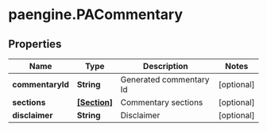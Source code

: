 # paengine.PACommentary

## Properties

Name | Type | Description | Notes
------------ | ------------- | ------------- | -------------
**commentaryId** | **String** | Generated commentary Id | [optional] 
**sections** | [**[Section]**](Section.md) | Commentary sections | [optional] 
**disclaimer** | **String** | Disclaimer | [optional] 


